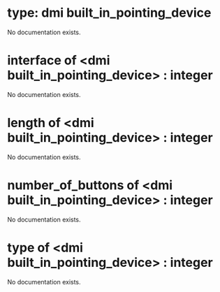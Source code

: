 # type: dmi built_in_pointing_device

No documentation exists.

# interface of &lt;dmi built_in_pointing_device&gt; : integer

No documentation exists.

# length of &lt;dmi built_in_pointing_device&gt; : integer

No documentation exists.

# number_of_buttons of &lt;dmi built_in_pointing_device&gt; : integer

No documentation exists.

# type of &lt;dmi built_in_pointing_device&gt; : integer

No documentation exists.
